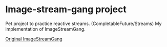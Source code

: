# Image-stream-gang project

Pet project to practice reactive streams. (CompletableFuture/Streams)
My implementation of ImageStreamGang.

[Original ImageStreamGang](http://www.dre.vanderbilt.edu/~schmidt/cs891f/2020-PDFs/14.3.2-Java-completablefutures-imagestreamgang-applying-methods.pdf)
